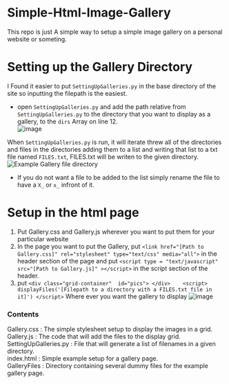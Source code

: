 # Simple-Html-Image-Gallery

This repo is just A simple way to setup a simple image gallery on a personal website or someting.

# Setting up the Gallery Directory
I Found it easier to put `SettingUpGalleries.py` in the base directory of the site so inputting the filepath is the easiest.
- open `SettingUpGalleries.py` and add the path relative from `SettingUpGalleries.py` to the directory that you want to display as a gallery, to the `dirs` Array on line 12.   
![image](https://github.com/user-attachments/assets/9b691d68-1fe7-43e3-b483-34943293d8d3)


When `SettingUpGalleries.py` is run, it will iterate threw all of the directories and files in the directories adding them to a list and writing that list to a txt file named `FILES.txt`, 
FILES.txt will be writen to the given directory.   
![Example Gallery file directory](https://github.com/user-attachments/assets/da4ebe01-9243-4bf6-89e4-e686f694c4e6)   
- If you do not want a file to be added to the list simply rename the file to have a `X_` or `x_` infront of it.
       

# Setup in the html page   
1) Put Gallery.css and Gallery.js wherever you want to put them for your particular website
2) In the page you want to put the Gallery, put `<link href="[Path to Gallery.css]" rel="stylesheet" type="text/css" media="all">` in the header section of the page and put `<script type = "text/javascript" src="[Path to Gallery.js]" ></script>` in the script section of the header.
3) put ```<div class="grid-container"  id="pics"> </div>   
        <script> displayFiles('[Filepath to a directory with a FILES.txt file in it]') </script>``` Where ever  you want the gallery to display
![image](https://github.com/user-attachments/assets/67dbe7be-4e62-488a-8f89-a522f8a9adb2)


### Contents  
Gallery.css : The simple stylesheet setup to display the images in a grid.  
Gallery.js : The code that will add the files to the display grid.   
SettingUpGalleries.py : File that will generate a list of filenames in a given directory.   
index.html : Simple example setup for a gallery page.   
GalleryFiles : Directory containing several dummy files for the example gallery page.
